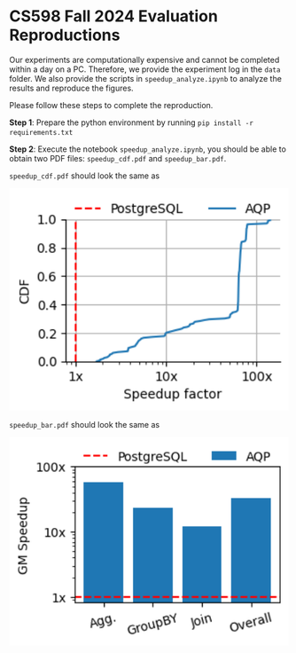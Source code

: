 # CS598 Fall 2024 Evaluation Reproductions

Our experiments are computationally expensive and cannot be completed within
a day on a PC. Therefore, we provide the experiment log in the `data` folder.
We also provide the scripts in `speedup_analyze.ipynb` to analyze the results 
and reproduce the figures.

Please follow these steps to complete the reproduction.

**Step 1**: Prepare the python environment by running `pip install -r requirements.txt`

**Step 2**: Execute the notebook `speedup_analyze.ipynb`, you should be able to 
obtain two PDF files: `speedup_cdf.pdf` and `speedup_bar.pdf`. 

`speedup_cdf.pdf` should look the same as 
<p float="middle">
    <img src="./.assets/speedup_cdf.png" width="600"/>
</p>

`speedup_bar.pdf` should look the same as
<p float="middle">
    <img src="./.assets/speedup_bar.png" width="600"/>
</p>